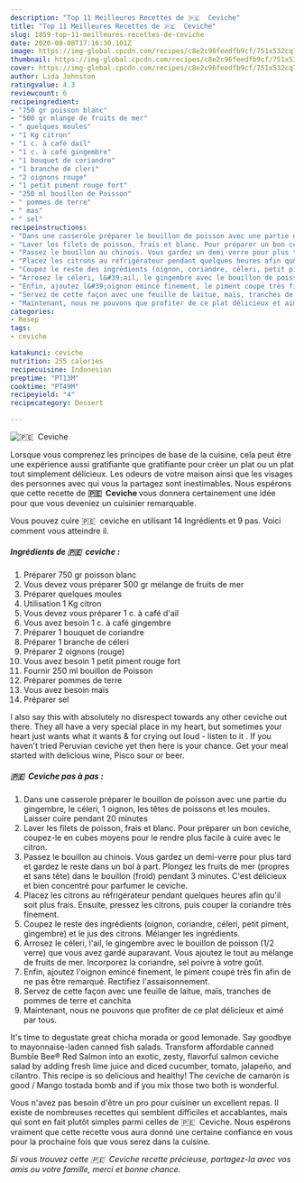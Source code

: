 ```yaml
---
description: "Top 11 Meilleures Recettes de 🇵🇪 ️ Ceviche"
title: "Top 11 Meilleures Recettes de 🇵🇪 ️ Ceviche"
slug: 1859-top-11-meilleures-recettes-de-ceviche
date: 2020-08-08T17:16:30.101Z
image: https://img-global.cpcdn.com/recipes/c8e2c96feedfb9cf/751x532cq70/🇵🇪-️-ceviche-photo-principale-de-la-recette.jpg
thumbnail: https://img-global.cpcdn.com/recipes/c8e2c96feedfb9cf/751x532cq70/🇵🇪-️-ceviche-photo-principale-de-la-recette.jpg
cover: https://img-global.cpcdn.com/recipes/c8e2c96feedfb9cf/751x532cq70/🇵🇪-️-ceviche-photo-principale-de-la-recette.jpg
author: Lida Johnston
ratingvalue: 4.3
reviewcount: 6
recipeingredient:
- "750 gr poisson blanc"
- "500 gr mlange de fruits de mer"
- " quelques moules"
- "1 Kg citron"
- "1 c. à café dail"
- "1 c. à café gingembre"
- "1 bouquet de coriandre"
- "1 branche de cleri"
- "2 oignons rouge"
- "1 petit piment rouge fort"
- "250 ml bouillon de Poisson"
- " pommes de terre"
- " mas"
- " sel"
recipeinstructions:
- "Dans une casserole préparer le bouillon de poisson avec une partie du gingembre, le céleri, 1 oignon, les têtes de poissons et les moules. Laisser cuire pendant 20 minutes"
- "Laver les filets de poisson, frais et blanc. Pour préparer un bon ceviche, coupez-le en cubes moyens pour le rendre plus facile à cuire avec le citron."
- "Passez le bouillon au chinois. Vous gardez un demi-verre pour plus tard et gardez le reste dans un bol à part. Plongez les fruits de mer (propres et sans tête) dans le bouillon (froid) pendant 3 minutes. C&#39;est délicieux et bien concentré pour parfumer le ceviche."
- "Placez les citrons au réfrigérateur pendant quelques heures afin qu&#39;il soit plus frais. Ensuite, pressez les citrons, puis couper la coriandre très finement."
- "Coupez le reste des ingrédients (oignon, coriandre, céleri, petit piment, gingembre) et le jus des citrons. Mélanger les ingrédients."
- "Arrosez le céleri, l&#39;ail, le gingembre avec le bouillon de poisson (1/2 verre) que vous avez gardé auparavant. Vous ajoutez le tout au mélange de fruits de mer. Incorporez la coriandre, sel poivre à votre goût."
- "Enfin, ajoutez l&#39;oignon emincé finement, le piment coupé très fin afin de ne pas être remarqué. Rectifiez l&#39;assaisonnement."
- "Servez de cette façon avec une feuille de laitue, maïs, tranches de pommes de terre et canchita"
- "Maintenant, nous ne pouvons que profiter de ce plat délicieux et aimé par tous."
categories:
- Resep
tags:
- ceviche

katakunci: ceviche 
nutrition: 255 calories
recipecuisine: Indonesian
preptime: "PT13M"
cooktime: "PT49M"
recipeyield: "4"
recipecategory: Dessert

---
```



![🇵🇪 ️ Ceviche](https://img-global.cpcdn.com/recipes/c8e2c96feedfb9cf/751x532cq70/🇵🇪-️-ceviche-photo-principale-de-la-recette.jpg)

Lorsque vous comprenez les principes de base de la cuisine, cela peut être une expérience aussi gratifiante que gratifiante pour créer un plat ou un plat tout simplement délicieux. Les odeurs de votre maison ainsi que les visages des personnes avec qui vous la partagez sont inestimables. Nous espérons que cette recette de <strong> 🇵🇪 ️ Ceviche </strong> vous donnera certainement une idée pour que vous deveniez un cuisinier remarquable.

<!--inarticleads1-->

Vous pouvez cuire 🇵🇪 ️ ceviche en utilisant 14 Ingrédients et 9 pas. Voici comment vous atteindre il.

##### Ingrédients de 🇵🇪 ️ ceviche :

1. Préparer 750 gr poisson blanc
1. Vous devez vous préparer 500 gr mélange de fruits de mer
1. Préparer  quelques moules
1. Utilisation 1 Kg citron
1. Vous devez vous préparer 1 c. à café d&#39;ail
1. Vous avez besoin 1 c. à café gingembre
1. Préparer 1 bouquet de coriandre
1. Préparer 1 branche de céleri
1. Préparer 2 oignons (rouge)
1. Vous avez besoin 1 petit piment rouge fort
1. Fournir 250 ml bouillon de Poisson
1. Préparer  pommes de terre
1. Vous avez besoin  maïs
1. Préparer  sel


I also say this with absolutely no disrespect towards any other ceviche out there. They all have a very special place in my heart, but sometimes your heart just wants what it wants &amp; for crying out loud - listen to it ️. If you haven&#39;t tried Peruvian ceviche yet then here is your chance. Get your meal started with delicious wine, Pisco sour or beer. 

<!--inarticleads2-->

##### 🇵🇪 ️ Ceviche pas à pas :

1. Dans une casserole préparer le bouillon de poisson avec une partie du gingembre, le céleri, 1 oignon, les têtes de poissons et les moules. Laisser cuire pendant 20 minutes
1. Laver les filets de poisson, frais et blanc. Pour préparer un bon ceviche, coupez-le en cubes moyens pour le rendre plus facile à cuire avec le citron.
1. Passez le bouillon au chinois. Vous gardez un demi-verre pour plus tard et gardez le reste dans un bol à part. Plongez les fruits de mer (propres et sans tête) dans le bouillon (froid) pendant 3 minutes. C&#39;est délicieux et bien concentré pour parfumer le ceviche.
1. Placez les citrons au réfrigérateur pendant quelques heures afin qu&#39;il soit plus frais. Ensuite, pressez les citrons, puis couper la coriandre très finement.
1. Coupez le reste des ingrédients (oignon, coriandre, céleri, petit piment, gingembre) et le jus des citrons. Mélanger les ingrédients.
1. Arrosez le céleri, l&#39;ail, le gingembre avec le bouillon de poisson (1/2 verre) que vous avez gardé auparavant. Vous ajoutez le tout au mélange de fruits de mer. Incorporez la coriandre, sel poivre à votre goût.
1. Enfin, ajoutez l&#39;oignon emincé finement, le piment coupé très fin afin de ne pas être remarqué. Rectifiez l&#39;assaisonnement.
1. Servez de cette façon avec une feuille de laitue, maïs, tranches de pommes de terre et canchita
1. Maintenant, nous ne pouvons que profiter de ce plat délicieux et aimé par tous.


It&#39;s time to degustate great chicha morada or good lemonade. Say goodbye to mayonnaise-laden canned fish salads. Transform affordable canned Bumble Bee® Red Salmon into an exotic, zesty, flavorful salmon ceviche salad by adding fresh lime juice and diced cucumber, tomato, jalapeño, and cilantro. This recipe is so delicious and healthy! The ceviche de camarón is good / Mango tostada bomb and if you mix those two both is wonderful. 

<!--inarticleads1-->

<p>
Vous n'avez pas besoin d'être un pro pour cuisiner un excellent repas. Il existe de nombreuses recettes qui semblent difficiles et accablantes, mais qui sont en fait plutôt simples parmi celles de 🇵🇪 ️ Ceviche. Nous espérons vraiment que cette recette vous aura donné une certaine confiance en vous pour la prochaine fois que vous serez dans la cuisine.
</p>

<p>
<i>Si vous trouvez cette 🇵🇪 ️ Ceviche recette précieuse, partagez-la avec vos amis ou votre famille, merci et bonne chance.</i>
</p>
